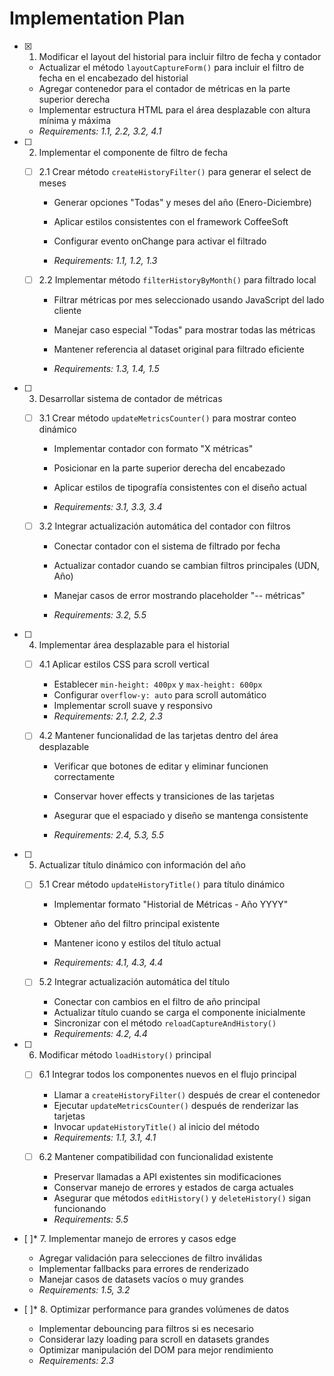 # Implementation Plan

- [x] 1. Modificar el layout del historial para incluir filtro de fecha y contador


  - Actualizar el método `layoutCaptureForm()` para incluir el filtro de fecha en el encabezado del historial
  - Agregar contenedor para el contador de métricas en la parte superior derecha
  - Implementar estructura HTML para el área desplazable con altura mínima y máxima
  - _Requirements: 1.1, 2.2, 3.2, 4.1_



- [ ] 2. Implementar el componente de filtro de fecha
  - [ ] 2.1 Crear método `createHistoryFilter()` para generar el select de meses
    - Generar opciones "Todas" y meses del año (Enero-Diciembre)
    - Aplicar estilos consistentes con el framework CoffeeSoft


    - Configurar evento onChange para activar el filtrado
    - _Requirements: 1.1, 1.2, 1.3_

  - [ ] 2.2 Implementar método `filterHistoryByMonth()` para filtrado local
    - Filtrar métricas por mes seleccionado usando JavaScript del lado cliente


    - Manejar caso especial "Todas" para mostrar todas las métricas
    - Mantener referencia al dataset original para filtrado eficiente
    - _Requirements: 1.3, 1.4, 1.5_



- [ ] 3. Desarrollar sistema de contador de métricas
  - [ ] 3.1 Crear método `updateMetricsCounter()` para mostrar conteo dinámico
    - Implementar contador con formato "X métricas"
    - Posicionar en la parte superior derecha del encabezado
    - Aplicar estilos de tipografía consistentes con el diseño actual

    - _Requirements: 3.1, 3.3, 3.4_

  - [ ] 3.2 Integrar actualización automática del contador con filtros
    - Conectar contador con el sistema de filtrado por fecha
    - Actualizar contador cuando se cambian filtros principales (UDN, Año)

    - Manejar casos de error mostrando placeholder "-- métricas"
    - _Requirements: 3.2, 5.5_

- [ ] 4. Implementar área desplazable para el historial
  - [ ] 4.1 Aplicar estilos CSS para scroll vertical
    - Establecer `min-height: 400px` y `max-height: 600px`
    - Configurar `overflow-y: auto` para scroll automático
    - Implementar scroll suave y responsivo
    - _Requirements: 2.1, 2.2, 2.3_



  - [ ] 4.2 Mantener funcionalidad de las tarjetas dentro del área desplazable
    - Verificar que botones de editar y eliminar funcionen correctamente
    - Conservar hover effects y transiciones de las tarjetas
    - Asegurar que el espaciado y diseño se mantenga consistente


    - _Requirements: 2.4, 5.3, 5.5_

- [ ] 5. Actualizar título dinámico con información del año
  - [ ] 5.1 Crear método `updateHistoryTitle()` para título dinámico
    - Implementar formato "Historial de Métricas - Año YYYY"
    - Obtener año del filtro principal existente
    - Mantener icono y estilos del título actual




    - _Requirements: 4.1, 4.3, 4.4_

  - [ ] 5.2 Integrar actualización automática del título
    - Conectar con cambios en el filtro de año principal
    - Actualizar título cuando se carga el componente inicialmente
    - Sincronizar con el método `reloadCaptureAndHistory()`
    - _Requirements: 4.2, 4.4_

- [ ] 6. Modificar método `loadHistory()` principal
  - [ ] 6.1 Integrar todos los componentes nuevos en el flujo principal
    - Llamar a `createHistoryFilter()` después de crear el contenedor
    - Ejecutar `updateMetricsCounter()` después de renderizar las tarjetas
    - Invocar `updateHistoryTitle()` al inicio del método
    - _Requirements: 1.1, 3.1, 4.1_

  - [ ] 6.2 Mantener compatibilidad con funcionalidad existente
    - Preservar llamadas a API existentes sin modificaciones
    - Conservar manejo de errores y estados de carga actuales
    - Asegurar que métodos `editHistory()` y `deleteHistory()` sigan funcionando
    - _Requirements: 5.5_

- [ ]* 7. Implementar manejo de errores y casos edge
  - Agregar validación para selecciones de filtro inválidas
  - Implementar fallbacks para errores de renderizado
  - Manejar casos de datasets vacíos o muy grandes
  - _Requirements: 1.5, 3.2_

- [ ]* 8. Optimizar performance para grandes volúmenes de datos
  - Implementar debouncing para filtros si es necesario
  - Considerar lazy loading para scroll en datasets grandes
  - Optimizar manipulación del DOM para mejor rendimiento
  - _Requirements: 2.3_
